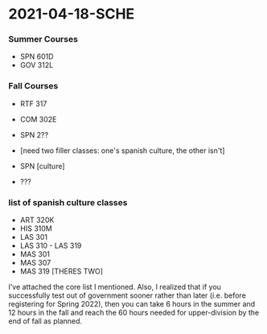 # 2021-04-18-SCHE
### Summer Courses
- SPN 601D
- GOV 312L

### Fall Courses
- RTF 317
- COM 302E
- SPN 2??

- [need two filler classes: one's spanish culture, the other isn't]
- SPN [culture] 
- ???

### list of spanish culture classes
- ART 320K
- HIS 310M
- LAS 301
- LAS 310 - LAS 319
- MAS 301
- MAS 307
- MAS 319 [THERES TWO]




I’ve attached the core list I mentioned. Also, I realized that if you successfully test out of government sooner rather than later (i.e. before registering for Spring 2022), then you can take 6 hours in the summer and 12 hours in the fall and reach the 60 hours needed for upper-division by the end of fall as planned.